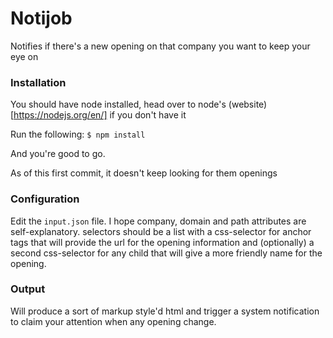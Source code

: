 # Notijob

Notifies if there's a new opening on that company you want to keep your eye on

### Installation

You should have node installed, head over to node's (website)[https://nodejs.org/en/] if you don't have it

Run the following:
`$ npm install`

And you're good to go.

As of this first commit, it doesn't keep looking for them openings

### Configuration

Edit the `input.json` file. I hope company, domain and path attributes are self-explanatory.
selectors should be a list with a css-selector for anchor tags that will provide the url for the opening information and (optionally) a second css-selector for any child that will give a more friendly name for the opening.

### Output

Will produce a sort of markup style'd html and trigger a system notification to claim your attention when any opening change.
